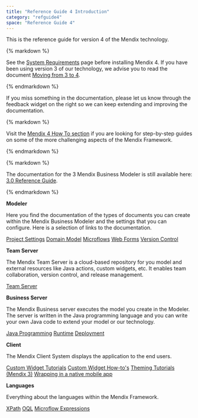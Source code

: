 ```yaml
---
title: "Reference Guide 4 Introduction"
category: "refguide4"
space: "Reference Guide 4"
---
```

This is the reference guide for version 4 of the Mendix technology.

<div class="alert alert-warning">{% markdown %}

See the [System Requirements](system-requirements) page before installing Mendix 4\. If you have been using version 3 of our technology, we advise you to read the document [Moving from 3 to 4](moving-from-3-to-4).

{% endmarkdown %}</div>

If you miss something in the documentation, please let us know through the feedback widget on the right so we can keep extending and improving the documentation.

<div class="alert alert-info">{% markdown %}

Visit the [Mendix 4 How To section](https://world.mendix.com/display/howto40/Home) if you are looking for step-by-step guides on some of the more challenging aspects of the Mendix Framework.

{% endmarkdown %}</div><div class="alert alert-info">{% markdown %}

The documentation for the 3 Mendix Business Modeler is still available here: [3.0 Reference Guide](https://world.mendix.com/display/refguide3/Introduction).

{% endmarkdown %}</div>**Modeler**

Here you find the documentation of the types of documents you can create within the Mendix Business Modeler and the settings that you can configure. Here is a selection of links to the documentation.

[Project Settings](project-settings)
[Domain Model](domain-model)
[Microflows](microflows)
[Web Forms](web-forms)
[Version Control](version-control)

**Team Server**

The Mendix Team Server is a cloud-based repository for you model and external resources like Java actions, custom widgets, etc. It enables team collaboration, version control, and release management.

[Team Server](team-server)

**Business Server**

The Mendix Business server executes the model you create in the Modeler. The server is written in the Java programming language and you can write your own Java code to extend your model or our technology.

[Java Programming](java-programming)
[Runtime](runtime)
[Deployment](deployment)

**Client**

The Mendix Client System displays the application to the end users.

[Custom Widget Tutorials](https://world.mendix.com/display/archive/Custom+Widgets)
[Custom Widget How-to's](https://world.mendix.com/display/howto40/Custom+Widgets)
[Theming Tutorials (Mendix 3)](https://world.mendix.com/display/archive/Theming)
[Wrapping in a native mobile app](#)

**Languages**

Everything about the languages within the Mendix Framework.

[XPath](xpath)
[OQL](oql)
[Microflow Expressions](microflow-expressions)